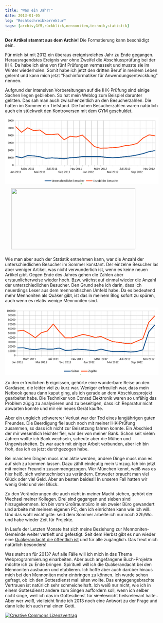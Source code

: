 ```yaml
---
title: "Was ein Jahr!"
date: 2013-01-05
log: "Rechtschreibkorrektur"
tags: [archiv,GYM,rückblick,mennoniten,technik,statistik]
---
```

**Der Artikel stammt aus dem Archiv!** Die Formatierung kann beschädigt sein.

Für mich ist mit 2012 ein überaus ereignisreiches Jahr zu Ende gegangen. Herausragendstes Ereignis war ohne Zweifel die Abschlussprüfung bei der IHK. Da habe ich eine von fünf Prüfungen vermasselt und musste sie im Winter wiederholen. Somit habe ich jetzt den dritten Beruf in meinem Leben gelernt und kann mich jetzt "Fachinformatiker für Anwendungsentwicklung" nennen.

Aufgrund der intensiven Vorbereitungen auf die IHK-Prüfung sind einige Sachen liegen geblieben. So hat mein Weblog zum Beispiel darunter gelitten. Das sah man auch zwischenzeitlich an den Besucherzahlen. Die hatten im Sommer ein Tiefstand. Die hohen Besucherzahlen waren natürlich auch ein stückweit den Kontroversen mit dem GYM geschuldet.

![statistik_2012_1.png](statistik_2012_1.png)
<a href="http://www.the-independent-friend.de/files/statistik_2012_1.png">
<img src="http://www.the-independent-friend.de/files/statistik_2012_1.png"  width="90%" height="200"  align="center"  vspace="10" hspace="20" /></a>
<!--break-->
Wie man aber auch der Statistik entnehmen kann, war die Anzahl der unterschiedlichen Besucher im Sommer konstant. Der einzelne Besucher las aber weniger Artikel, was nicht verwunderlich ist, wenn es keine neuen Artikel gibt. Gegen Ende des Jahres gehen die Zahlen aber erstaunlicherweise wieder hoch. Bzw. wächst auf einmal wieder die Anzahl der unterschiedlichen Besucher. Den Grund sehe ich darin, dass ich neuerdings Leser aus dem mennonitischen Umfeld habe. Da es bedeutend mehr Mennoniten als Quäker gibt, ist das in meinem Blog sofort zu spüren, auch wenn es relativ wenige Mennoniten sind.

![statistik_2012_2.png](statistik_2012_2.png)


Zu den erfreulichen Ereignissen, gehörte eine wunderbare Reise an den Gardasee, die leider viel zu kurz war. Weniger erfreulich war, dass mein Netbook genau dann kaput ging, als ich gerade an dem Abschlussprojekt gearbeitet habe. Die Techniker von Conrad Elektronik waren so unfähig das Problem zügig zu analysieren und zu beseitigen, dass ich Reparatur nicht abwarten konnte und mir ein neues Gerät kaufte.

Aber ein ungleich schwererer Verlust war der Tod eines langjährigen guten Freundes. Die Beerdigung fiel auch noch mit meiner IHK-Prüfung zusammen, so dass ich nicht zur Beisetzung fahren konnte. Ein Abschied der mir wesentlich leichter fiel, war der von meiner Bank. Schon seit vielen Jahren wollte ich Bank wechseln, scheute aber die Mühen und Ungewissheiten. Es war auch mit einiger Arbeit verbunden, aber ich bin froh, das ich es jetzt durchgezogen habe.

Bei manchen Dingen muss man aktiv werden, andere Dinge muss man es auf sich zu kommen lassen. Dazu zählt eindeutig mein Umzug. Ich bin jetzt mit meiner Freundin zusammengezogen. Wer München kennt, weiß was es hier heiß, sich wohntechnisch zu verändern. Entweder braucht man viel Glück oder viel Geld. Aber an besten beides!! In unseren Fall hatten wir wenig Geld und viel Glück.

Zu den Veränderungen die auch nicht in meiner Macht stehen, gehört der Wechsel meiner Kollegen. Drei sind gegangen und sieben sind hinzugekommen. Ich bin vom Großraumbüro in ein zweier Büro gewandert und arbeite mit meinem eigenen PC, den ich einrichten kann wie ich will. Und das wohl wichtigste: seid dem Sommer arbeite ich nur noch 32h/Wo. und habe wieder Zeit für Projekte.

In Laufe der Letzten Monate hat sich meine Beziehung zur Mennoniten-Gemeinde weiter vertieft und gefestigt. Seit dem Herbst gibt es nun wieder eine <a href="http://www.the-independent-friend.de/?q=Stille_Andacht_in_Muenchen">Quäkerandacht die öffentlich ist</a> und für alle zugänglich. Das freut mich natürlich besonders!

Was steht an für 2013? Auf alle Fälle will ich mich in das Thema Webprogrammierung einarbeiten. Aber auch angefangene Buch-Projekte möchte ich zu Ende bringen. Spirituell will ich die Quäkerandacht bei den Mennoniten ausbauen und etablieren. Ich hoffe aber auch darüber hinaus mich bei den Mennoniten mehr einbringen zu können. Ich wurde schon gefragt, ob ich den Gottesdienst mal leiten wollte. Das entgegengebrachte Vertrauen ist natürlich sehr schmeichelhaft. Ich weiß nur nicht, wie ich in einem Gottesdienst andere zum Singen auffordern soll, wenn ich selber nicht singe, weil ich das im Gottesdienst für <s>sinnlos</s>nicht heilsrelevant halte.. Aber wer weiß, vielleicht finde ich 2013 noch eine Antwort zu der Frage und dann leite ich auch mal einen Gotti. 


<a rel="license" href="http://creativecommons.org/licenses/by-sa/3.0/"><img alt="Creative Commons Lizenzvertrag" style="border-width:0" src="http://i.creativecommons.org/l/by-sa/3.0/88x31.png" /></a>

